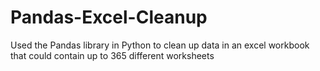 # Pandas-Excel-Cleanup
Used the Pandas library in Python to clean up data in an excel workbook that could contain up to 365 different worksheets

